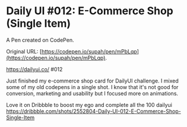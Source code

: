 # Daily UI #012: E-Commerce Shop (Single Item)

A Pen created on CodePen.

Original URL: [https://codepen.io/supah/pen/mPbLqp](https://codepen.io/supah/pen/mPbLqp).

https://dailyui.co/ #012

Just finished my e-commerce shop card for DailyUI challenge.
I mixed some of my old codepens in a single shot.
I know that it's not good for conversion, marketing and usability but I focused more on animations.

Love it on Dribbble to boost my ego  and complete all the 100 dailyui
https://dribbble.com/shots/2552804-Daily-UI-012-E-Commerce-Shop-Single-Item